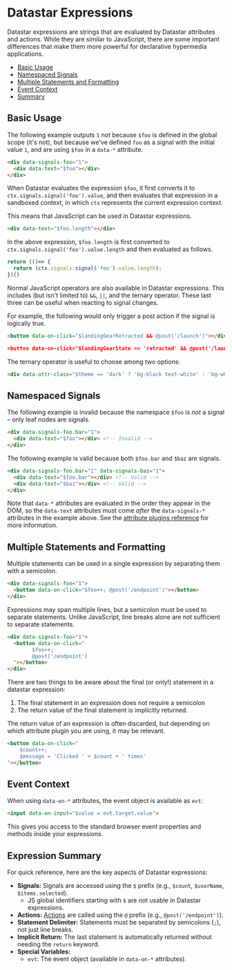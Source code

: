 # Datastar Expressions

Datastar expressions are strings that are evaluated by Datastar attributes and actions. While they are similar to JavaScript, there are some important differences that make them more powerful for declarative hypermedia applications.

- [Basic Usage](#basic-usage)
- [Namespaced Signals](#namespaced-signals)
- [Multiple Statements and Formatting](#multiple-statements-and-formatting)
- [Event Context](#event-context)
- [Summary](#expression-summary)

## Basic Usage

The following example outputs `1` not because `$foo` is defined in the global scope (it's not), but because we've defined `foo` as a signal with the initial value `1`, and are using `$foo` in a `data-*` attribute.

```html
<div data-signals-foo="1">
  <div data-text="$foo"></div>
</div>
```

When Datastar evaluates the expression `$foo`, it first converts it to `ctx.signals.signal('foo').value`, and then evaluates that expression in a sandboxed context, in which `ctx` represents the current expression context. 

This means that JavaScript can be used in Datastar expressions.

```html
<div data-text="$foo.length"></div>
```

In the above expression, `$foo.length` is first converted to `ctx.signals.signal('foo').value.length` and then evaluated as follows.

```js
return (()=> {
  return (ctx.signals.signal('foo').value.length);
})()
```

Normal JavaScript operators are also available in Datastar expressions. This includes (but isn't limited to) `&&`, `||`, and the ternary operator. These last three can be useful when reacting to signal changes.

For example, the following would only trigger a post action if the signal is logically true.

```html
<button data-on-click="$landingGearRetracted && @post('/launch')"></div

<button data-on-click="$landingGearState == 'retracted' && @post('/launch')"></div
```

The ternary operator is useful to choose among two options:

```html
<div data-attr-class="$theme == 'dark' ? 'bg-black text-white' : 'bg-white text-black'"
```

## Namespaced Signals

The following example is invalid because the namespace `$foo` is _not_ a signal – only leaf nodes are signals.

```html
<div data-signals-foo.bar="1">
  <div data-text="$foo"></div> <!-- Invalid -->
</div>
```

The following example is valid because both `$foo.bar` and `$baz` are signals.

```html
<div data-signals-foo.bar="1" data-signals-baz="1">
  <div data-text="$foo.bar"></div> <!-- Valid -->
  <div data-text="$baz"></div> <!-- Valid -->
</div>
```

Note that `data-*` attributes are evaluated in the order they appear in the DOM, so the `data-text` attributes must come _after_ the `data-signals-*` attributes in the example above. See the [attribute plugins reference](/reference/attribute_plugins) for more information.

## Multiple Statements and Formatting

Multiple statements can be used in a single expression by separating them with a semicolon.

```html
<div data-signals-foo="1">
  <button data-on-click="$foo++; @post('/endpoint')"></button>
</div>
```

Expressions may span multiple lines, but a semicolon must be used to separate statements. Unlike JavaScript, line breaks alone are not sufficient to separate statements.

```html
<div data-signals-foo="1">
  <button data-on-click="
        $foo++; 
        @post('/endpoint')
  "></button>
</div>
```

There are two things to be aware about the final (or only!) statement in a datastar expression:

1. The final statement in an expression does not require a semicolon
2. The return value of the final statement is implicitly returned.

The return value of an expression is often discarded, but depending on which attribute plugin you are using, it may be relevant.

```html
<button data-on-click="
    $count++;
    $message = 'Clicked ' + $count + ' times'
"></button>
```

## Event Context

When using `data-on-*` attributes, the event object is available as `evt`:

```html
<input data-on-input="$value = evt.target.value">
```

This gives you access to the standard browser event properties and methods inside your expressions.

## Expression Summary

For quick reference, here are the key aspects of Datastar expressions:

- **Signals:** Signals are accessed using the `$` prefix (e.g., `$count`, `$userName`, `$items.selected`).
  - JS global identifiers starting with `$` are not usable in Datastar expressions.
- **Actions:** [Actions](/reference/action_plugins) are called using the `@` prefix (e.g., `@post('/endpoint')`).
- **Statement Delimiter:** Statements must be separated by semicolons (`;`), not just line breaks.
- **Implicit Return:** The last statement is automatically returned without needing the `return` keyword.
- **Special Variables:**
  - `evt`: The event object (available in `data-on-*` attributes).